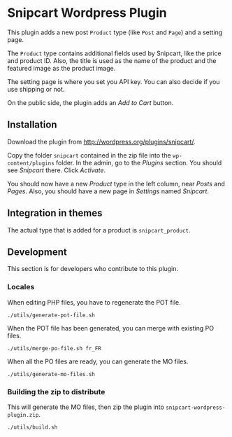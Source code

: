 Snipcart Wordpress Plugin
=========================

This plugin adds a new post `Product` type (like `Post` and `Page`) and a setting page.

The `Product` type contains additional fields used by Snipcart, like the price and product ID. Also, the title is used as the name of the product and the featured image as the product image.

The setting page is where you set you API key. You can also decide if you use shipping or not.

On the public side, the plugin adds an _Add to Cart_ button.

## Installation

Download the plugin from <http://wordpress.org/plugins/snipcart/>.

Copy the folder `snipcart` contained in the zip file into the `wp-content/plugins` folder. In the admin, go to the _Plugins_ section. You should see _Snipcart_ there. Click _Activate_.

You should now have a new _Product_ type in the left column, near _Posts_ and _Pages_. Also, you should have a new page in _Settings_ named _Snipcart_.

## Integration in themes

The actual type that is added for a product is `snipcart_product`.

## Development

This section is for developers who contribute to this plugin.

### Locales

When editing PHP files, you have to regenerate the POT file.

    ./utils/generate-pot-file.sh

When the POT file has been generated, you can merge with existing PO files.

    ./utils/merge-po-file.sh fr_FR

When all the PO files are ready, you can generate the MO files.

    ./utils/generate-mo-files.sh

### Building the zip to distribute

This will generate the MO files, then zip the plugin into `snipcart-wordpress-plugin.zip`.

    ./utils/build.sh
